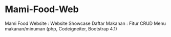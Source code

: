 # Mami-Food-Web
Mami Food Website : Website Showcase Daftar Makanan : Fitur CRUD Menu makanan/minuman (php, Codeigneiter, Bootstrap 4.1)
